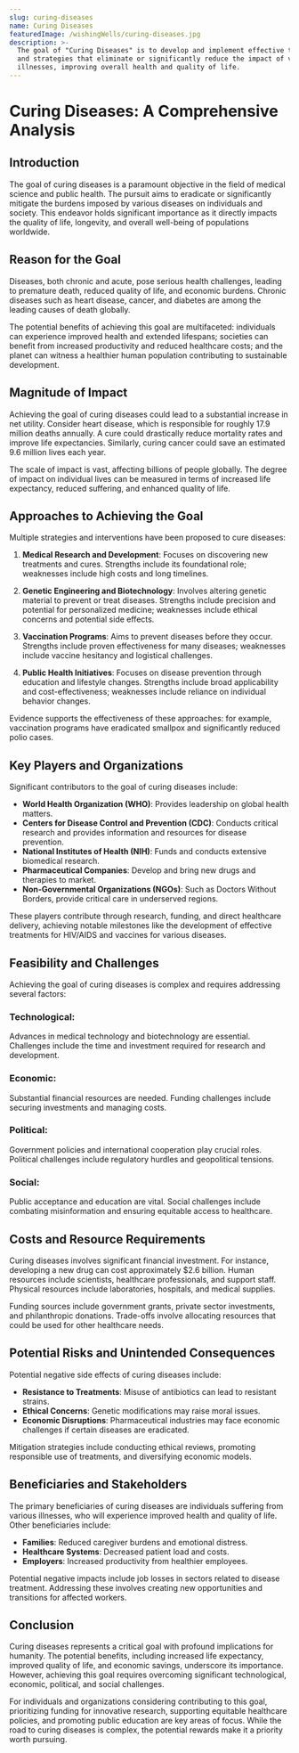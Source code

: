 ```yaml
---
slug: curing-diseases
name: Curing Diseases
featuredImage: /wishingWells/curing-diseases.jpg
description: >-
  The goal of "Curing Diseases" is to develop and implement effective treatments
  and strategies that eliminate or significantly reduce the impact of various
  illnesses, improving overall health and quality of life.
---
```


# Curing Diseases: A Comprehensive Analysis

## Introduction

The goal of curing diseases is a paramount objective in the field of medical science and public health. The pursuit aims to eradicate or significantly mitigate the burdens imposed by various diseases on individuals and society. This endeavor holds significant importance as it directly impacts the quality of life, longevity, and overall well-being of populations worldwide.

## Reason for the Goal

Diseases, both chronic and acute, pose serious health challenges, leading to premature death, reduced quality of life, and economic burdens. Chronic diseases such as heart disease, cancer, and diabetes are among the leading causes of death globally.

The potential benefits of achieving this goal are multifaceted: individuals can experience improved health and extended lifespans; societies can benefit from increased productivity and reduced healthcare costs; and the planet can witness a healthier human population contributing to sustainable development.

## Magnitude of Impact

Achieving the goal of curing diseases could lead to a substantial increase in net utility. Consider heart disease, which is responsible for roughly 17.9 million deaths annually. A cure could drastically reduce mortality rates and improve life expectancies. Similarly, curing cancer could save an estimated 9.6 million lives each year.

The scale of impact is vast, affecting billions of people globally. The degree of impact on individual lives can be measured in terms of increased life expectancy, reduced suffering, and enhanced quality of life.

## Approaches to Achieving the Goal

Multiple strategies and interventions have been proposed to cure diseases:

1. **Medical Research and Development**: Focuses on discovering new treatments and cures. Strengths include its foundational role; weaknesses include high costs and long timelines.

2. **Genetic Engineering and Biotechnology**: Involves altering genetic material to prevent or treat diseases. Strengths include precision and potential for personalized medicine; weaknesses include ethical concerns and potential side effects.

3. **Vaccination Programs**: Aims to prevent diseases before they occur. Strengths include proven effectiveness for many diseases; weaknesses include vaccine hesitancy and logistical challenges.

4. **Public Health Initiatives**: Focuses on disease prevention through education and lifestyle changes. Strengths include broad applicability and cost-effectiveness; weaknesses include reliance on individual behavior changes.

Evidence supports the effectiveness of these approaches: for example, vaccination programs have eradicated smallpox and significantly reduced polio cases.

## Key Players and Organizations

Significant contributors to the goal of curing diseases include:

- **World Health Organization (WHO)**: Provides leadership on global health matters.
- **Centers for Disease Control and Prevention (CDC)**: Conducts critical research and provides information and resources for disease prevention.
- **National Institutes of Health (NIH)**: Funds and conducts extensive biomedical research.
- **Pharmaceutical Companies**: Develop and bring new drugs and therapies to market.
- **Non-Governmental Organizations (NGOs)**: Such as Doctors Without Borders, provide critical care in underserved regions.

These players contribute through research, funding, and direct healthcare delivery, achieving notable milestones like the development of effective treatments for HIV/AIDS and vaccines for various diseases.

## Feasibility and Challenges

Achieving the goal of curing diseases is complex and requires addressing several factors:

### Technological:

Advances in medical technology and biotechnology are essential. Challenges include the time and investment required for research and development.

### Economic:

Substantial financial resources are needed. Funding challenges include securing investments and managing costs.

### Political:

Government policies and international cooperation play crucial roles. Political challenges include regulatory hurdles and geopolitical tensions.

### Social:

Public acceptance and education are vital. Social challenges include combating misinformation and ensuring equitable access to healthcare.

## Costs and Resource Requirements

Curing diseases involves significant financial investment. For instance, developing a new drug can cost approximately $2.6 billion. Human resources include scientists, healthcare professionals, and support staff. Physical resources include laboratories, hospitals, and medical supplies.

Funding sources include government grants, private sector investments, and philanthropic donations. Trade-offs involve allocating resources that could be used for other healthcare needs.

## Potential Risks and Unintended Consequences

Potential negative side effects of curing diseases include:

- **Resistance to Treatments**: Misuse of antibiotics can lead to resistant strains.
- **Ethical Concerns**: Genetic modifications may raise moral issues.
- **Economic Disruptions**: Pharmaceutical industries may face economic challenges if certain diseases are eradicated.

Mitigation strategies include conducting ethical reviews, promoting responsible use of treatments, and diversifying economic models.

## Beneficiaries and Stakeholders

The primary beneficiaries of curing diseases are individuals suffering from various illnesses, who will experience improved health and quality of life. Other beneficiaries include:

- **Families**: Reduced caregiver burdens and emotional distress.
- **Healthcare Systems**: Decreased patient load and costs.
- **Employers**: Increased productivity from healthier employees.

Potential negative impacts include job losses in sectors related to disease treatment. Addressing these involves creating new opportunities and transitions for affected workers.

## Conclusion

Curing diseases represents a critical goal with profound implications for humanity. The potential benefits, including increased life expectancy, improved quality of life, and economic savings, underscore its importance. However, achieving this goal requires overcoming significant technological, economic, political, and social challenges.

For individuals and organizations considering contributing to this goal, prioritizing funding for innovative research, supporting equitable healthcare policies, and promoting public education are key areas of focus. While the road to curing diseases is complex, the potential rewards make it a priority worth pursuing.
